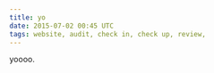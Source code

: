 ```yaml
---
title: yo
date: 2015-07-02 00:45 UTC
tags: website, audit, check in, check up, review,
---
```


yoooo.
